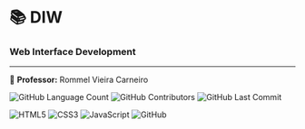 # 📚 DIW
### Web Interface Development
-----------
🍎 **Professor:** Rommel Vieira Carneiro


<img alt="GitHub Language Count" src="https://img.shields.io/badge/languages-3-blue" /> <img alt="GitHub Contributors" src="https://img.shields.io/github/contributors/bpsoraggi/PUC-Minas" /> <img alt="GitHub Last Commit" src="https://img.shields.io/github/last-commit/bpsoraggi/PUC-Minas" />

![HTML5](https://img.shields.io/badge/html5-%23E34F26.svg?style=for-the-badge&logo=html5&logoColor=white) ![CSS3](https://img.shields.io/badge/css3-%231572B6.svg?style=for-the-badge&logo=css3&logoColor=white) ![JavaScript](https://img.shields.io/badge/javascript-%23323330.svg?style=for-the-badge&logo=javascript&logoColor=%23F7DF1E) ![GitHub](https://img.shields.io/badge/github-%23121011.svg?style=for-the-badge&logo=github&logoColor=white)
